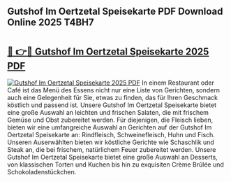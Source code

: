 ## Gutshof Im Oertzetal Speisekarte PDF Download Online 2025 T4BH7

# <h2><a href="http://gcaueb.nevu.top/?p=Gutshof+Im+Oertzetal+Speisekarte">🔗 👉🔴 Gutshof Im Oertzetal Speisekarte 2025 PDF</a></h2>

[![Gutshof Im Oertzetal Speisekarte 2025 PDF](https://i.imgur.com/dBaPXMq.png)](http://gcaueb.nevu.top/?p=Gutshof+Im+Oertzetal+Speisekarte)
In einem Restaurant oder Café ist das Menü des Essens nicht nur eine Liste von Gerichten, sondern auch eine Gelegenheit für Sie, etwas zu finden, das für Ihren Geschmack köstlich und passend ist. Unsere Gutshof Im Oertzetal Speisekarte bietet eine große Auswahl an leichten und frischen Salaten, die mit frischem Gemüse und Obst zubereitet werden. Für diejenigen, die Fleisch lieben, bieten wir eine umfangreiche Auswahl an Gerichten auf der Gutshof Im Oertzetal Speisekarte an: Rindfleisch, Schweinefleisch, Huhn und Fisch. Unseren Auserwählten bieten wir köstliche Gerichte wie Schaschlik und Steak an, die bei frischem, natürlichem Feuer zubereitet werden. Unsere Gutshof Im Oertzetal Speisekarte bietet eine große Auswahl an Desserts, von klassischen Torten und Kuchen bis hin zu exquisiten Crème Brûlée und Schokoladenstückchen.
